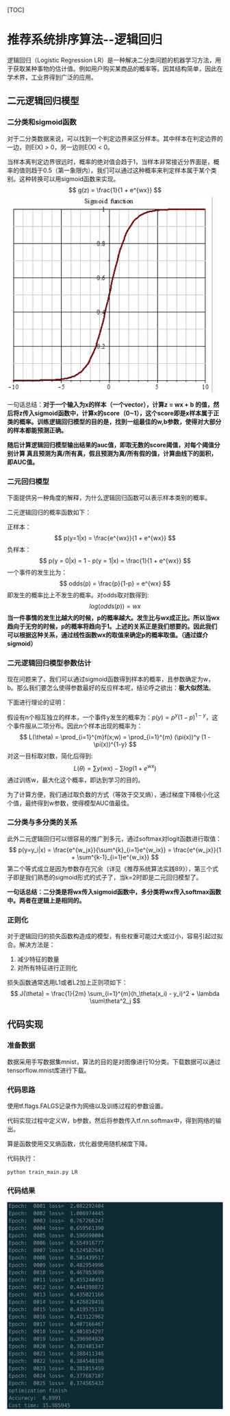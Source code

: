 [TOC]



# 推荐系统排序算法--逻辑回归

逻辑回归（Logistic Regression LR）是一种解决二分类问题的机器学习方法，用于获取某种事物的估计值。例如用户购买某商品的概率等。因其结构简单，因此在学术界，工业界得到广泛的应用。



## 二元逻辑回归模型

### 二分类和sigmoid函数

对于二分类数据来说，可以找到一个判定边界来区分样本。其中样本在判定边界的一边，则E(X) > 0，另一边则E(X) < 0。

当样本离判定边界很远时，概率的绝对值会趋于1，当样本非常接近分界面是，概率的值则趋于0.5（第一象限内）。我们可以通过这种概率来判定样本属于某个类别。这种转换可以用sigmoid函数来实现。
$$
g(z) = \frac{1}{1 + e^{wx}}
$$
<img src = "./images/logist_1.png">

一句话总结：**对于一个输入为x的样本（一个vector），计算z = wx + b 的值，然后将z传入sigmoid函数中，计算x的score（0~1），这个score即是x样本属于正类的概率。训练逻辑回归模型的目的是，找到一组最佳的w,b参数，使得对大部分的样本都能预测正确。**

**随后计算逻辑回归模型输出结果的auc值，即取无数的score阈值，对每个阈值分别计算 真且预测为真/所有真，假且预测为真/所有假的值，计算曲线下的面积，即AUC值。**



### 二元回归模型

下面提供另一种角度的解释，为什么逻辑回归函数可以表示样本类别的概率。

二元逻辑回归的概率函数如下：

正样本：
$$
p(y=1|x) = \frac{e^{wx}}{1 + e^{wx}}
$$
负样本：
$$
p(y = 0|x) = 1 - p(y = 1|x) = \frac{1}{1 + e^{wx}}
$$
一个事件的发生比为：
$$
odds(p) = \frac{p}{1-p} = e^{wx}
$$
即发生的概率比上不发生的概率。对odds取对数得到:
$$
log(odds(p)) = wx 
$$
**当一件事情的发生比越大的时候，p的概率越大。发生比与wx成正比。所以当wx趋向于无穷的时候，p的概率将趋向于1。上述的关系正是我们想要的。因此我们可以根据这种关系，通过线性函数wx的取值来确定p的概率取值。（通过媒介sigmoid）**



### 二元逻辑回归模型参数估计

现在问题来了，我们可以通过sigmoid函数得到样本的概率，且参数确定为w，b。那么我们要怎么使得参数最好的反应样本呢，结论呼之欲出：**极大似然法**。

下面进行理论的证明：

假设有n个相互独立的样本，一个事件y发生的概率为：$p(y) = p^y(1-p)^{1-y}$，这个事件服从二项分布。因此n个样本出现的概率为：
$$
L(\theta) = \prod_{i=1}^{m}f(x;w) = \prod_{i=1}^{m} (\pi(x))^y (1 - \pi(x))^{1-y}
$$
对这一目标取对数，简化后得到:
$$
L(\theta) = \sum y(wx) - \sum log(1 + e^{wx})
$$
通过训练w，最大化这个概率，即达到学习的目的。

为了计算方便，我们通过取负数的方式（等效于交叉熵），通过梯度下降极小化这个值，最终得到w参数，使得模型AUC值最佳。



### 二分类与多分类的关系

此外二元逻辑回归可以很容易的推广到多元，通过softmax对logit函数进行取值：
$$
p(y=y_i|x) = \frac{e^{w_jx}}{\sum^{k}_{i=1}e^{w_ix}} = \frac{e^{w_jx}}{1 + \sum^{k-1}_{i=1}e^{w_ix}}
$$
第二个等式成立是因为参数存在冗余（详见《推荐系统算法实践89》），第三个式子即是我们熟悉的sigmoid形式的式子了，当k=2时即是二元回归模型了。

**一句话总结：二分类是将wx传入sigmoid函数中，多分类将wx传入softmax函数中。两者在逻辑上是相同的。**

### 正则化

对于逻辑回归的损失函数构造成的模型，有些权重可能过大或过小，容易引起过拟合。解决方法是：

1. 减少特征的数量
2. 对所有特征进行正则化

损失函数通常选用L1或者L2加上正则项如下：
$$
J(\theta) = \frac{1}{2m} \sum_{i=1}^{m}(h_\theta(x_i) - y_i)^2 + \lambda \sum\theta^2_j
$$

## 代码实现

### 准备数据

数据采用手写数据集mnist，算法的目的是对图像进行10分类。下载数据可以通过tensorflow.mnist库进行下载。

### 代码思路

使用tf.flags.FALGS记录作为网络以及训练过程的参数设置。

代码实现过程中定义W，b参数，然后将参数传入tf.nn.softmax中，得到网络的输出。

算是函数使用交叉熵函数，优化器使用随机梯度下降。

代码执行：

```
python train_main.py LR
```



### 代码结果

<img src='./images/logist_2.png'>

